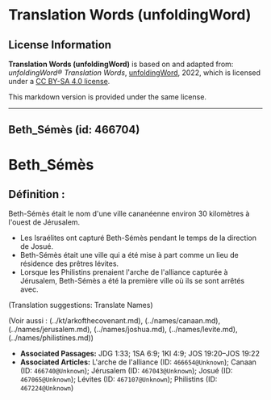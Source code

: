 # Translation Words (unfoldingWord)

## License Information

**Translation Words (unfoldingWord)** is based on and adapted from: _unfoldingWord® Translation Words_, [unfoldingWord](https://unfoldingword.org/utw), 2022, which is licensed under a [CC BY-SA 4.0 license](https://creativecommons.org/licenses/by-sa/4.0/legalcode.en).

This markdown version is provided under the same license.



--------------------------------

## Beth_Sémès (id: 466704)

Beth\_Sémès
===========

Définition :
------------

Beth\-Sémès était le nom d'une ville cananéenne environ 30 kilomètres à l'ouest de Jérusalem.

* Les Israélites ont capturé Beth\-Sémès pendant le temps de la direction de Josué.
* Beth\-Sémès était une ville qui a été mise à part comme un lieu de résidence des prêtres lévites.
* Lorsque les Philistins prenaient l'arche de l'alliance capturée à Jérusalem, Beth\-Sémès a été la première ville où ils se sont arrêtés avec.

(Translation suggestions: Translate Names)

(Voir aussi : (../kt/arkofthecovenant.md), (../names/canaan.md), (../names/jerusalem.md), (../names/joshua.md), (../names/levite.md), (../names/philistines.md))

* **Associated Passages:** JDG 1:33; 1SA 6:9; 1KI 4:9; JOS 19:20–JOS 19:22
* **Associated Articles:** L'arche de l'alliance (ID: `466654@Unknown`); Canaan (ID: `466740@Unknown`); Jérusalem (ID: `467043@Unknown`); Josué (ID: `467065@Unknown`); Lévites (ID: `467107@Unknown`); Philistins (ID: `467224@Unknown`)


